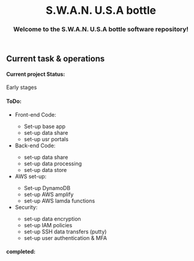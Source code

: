 <HTML>
  <header>
  <h1>S.W.A.N. U.S.A bottle</h1>
  <h3>Welcome to the S.W.A.N. U.S.A bottle software repository!</h3>
  </header>
  <body>
  <h2>Current task & operations</h2>
  <h4>Current project Status:</h4>
  <c> Early stages</c>
  <h4>ToDo:</h4>
  <ul>
    <li> 
      <c>
        Front-end Code:
        <ul>
          <li> Set-up base app
          <li> set-up data share
          <li> set-up usr portals
        </ul>
      </c>
    <li> 
      <c> 
        Back-end Code:
        <ul>
          <li> set-up data share
          <li> set-up data processing
          <li> set-up data store
        </ul>
      </c>
    <li>
      <c>
        AWS set-up:
        <ul>
          <li> Set-up DynamoDB
          <li> set-up AWS amplify
          <li> set-up AWS lamda functions
        </ul>
      <c>
    <li>
      <c>
        Security:
        <ul>
          <li> set-up data encryption
          <li> set-up IAM policies
          <li> set-up SSH data transfers (putty)
          <li> set-up user authentication & MFA
        </ul>
      </c>
  </ul>
  <h4>completed:</h4>
  <ul>
  </ul>
  </body>
</HTML>
